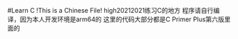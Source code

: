 #Learn C
!This is a Chinese File!
high20212021练习C的地方
程序请自行编译，因为本人开发环境是arm64的
这里的代码大部分都是C Primer Plus第六版里面的
